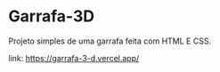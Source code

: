 # Garrafa-3D
Projeto simples de uma garrafa feita com HTML E CSS. 

link: https://garrafa-3-d.vercel.app/
